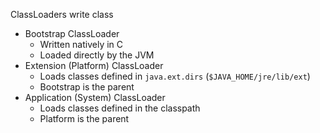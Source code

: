 ClassLoaders write class
- Bootstrap ClassLoader
	- Written natively in C
	- Loaded directly by the JVM
- Extension (Platform) ClassLoader
	- Loads classes defined in `java.ext.dirs` (`$JAVA_HOME/jre/lib/ext`)
	- Bootstrap is the parent
- Application (System) ClassLoader
	- Loads classes defined in the classpath
	- Platform is the parent
